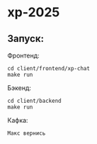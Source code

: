# xp-2025


## Запуск:
Фронтенд:
```
cd client/frontend/xp-chat
make run
```
Бэкенд:
```
cd client/backend
make run
```

Кафка:
```
Макс вернись
```